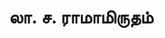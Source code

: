 ---
layout: tagpage
title: "லா. ச. ராமாமிருதம்"
tag: லா. ச. ராமாமிருதம்
description: "லா. ச. ராமாமிருதம் தொடர்புடைய நூல்கள்/கட்டுரைகள்"
robots: noindex
---